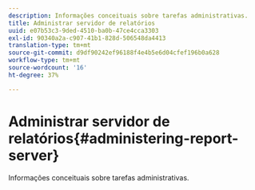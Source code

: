 ```yaml
---
description: Informações conceituais sobre tarefas administrativas.
title: Administrar servidor de relatórios
uuid: e07b53c3-9ded-4510-ba0b-47ce4cca3303
exl-id: 90340a2a-c907-41b1-828d-506548da4413
translation-type: tm+mt
source-git-commit: d9df90242ef96188f4e4b5e6d04cfef196b0a628
workflow-type: tm+mt
source-wordcount: '16'
ht-degree: 37%

---
```


# Administrar servidor de relatórios{#administering-report-server}

Informações conceituais sobre tarefas administrativas.
